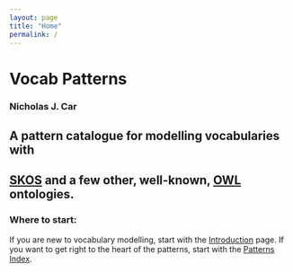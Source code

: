 ```yaml
---
layout: page
title: "Home"
permalink: /
---
```


# Vocab Patterns
### Nicholas J. Car

## A pattern catalogue for modelling vocabularies with 
## [SKOS](https://www.w3.org/TR/skos-reference/) and a few other, well-known, [OWL](https://www.w3.org/TR/owl2-overview/) ontologies.

### Where to start:

If you are new to vocabulary modelling, start with the [Introduction](/intro) page. If you want to get right to the heart of the patterns, start with the [Patterns Index](/patterns).
